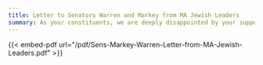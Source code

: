 ```yaml
---
title: Letter to Senators Warren and Markey from MA Jewish Leaders
summary: As your constituents, we are deeply disappointed by your support of Sen. Sanders’ efforts to block weapons transfers to Israel. ...
---
```


{{< embed-pdf url="/pdf/Sens-Markey-Warren-Letter-from-MA-Jewish-Leaders.pdf" >}}
